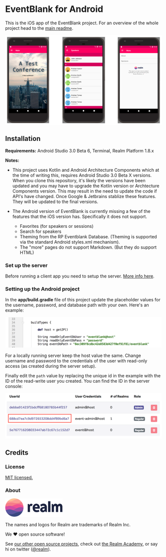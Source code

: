 # EventBlank for Android

This is the iOS app of the EventBlank project. For an overview of the whole project head to the [main readme](../README.md).

![](../assets/app-android.png)

## Installation

**Requirements:** Android Studio 3.0 Beta 6, Terminal, Realm Platform 1.8.x

**Notes:** 
*  This project uses Kotlin and Android Architecture Components which at the time of writing this, requires Android Studio 3.0 Beta X versions.  When you clone this repository, it's likely the versions have been updated and you may have to upgrade the Kotlin version or Archtecture Components version.  This may result in the need to update the code if API's have changed.  Once Google & Jetbrains stablize these features.  They will be updated to the final versions.

*  The Android version of EventBlank is currently missing a few of the features that the iOS version has.  Specifically it does not support.
   *  Favorites (for speakers or sessions)
   *  Search for speakers
   *  Theming from the RP Eventblank Database.  (Theming is supported via the standard Android styles.xml mechanism).
   *  The "more" pages do not support Markdown.  (But they do support HTML)

### Set up the server

Before running a client app you need to setup the server. [More info here](../server/README.md).

### Setting up the Android project

In the **app/build.gradle** file of this project update the placeholder values for the username, password, and database path with your own. Here's an example:

![](../assets/android-config.png)

For a locally running server keep the host value the same. Change username and password to the credentials of the user with read-only access (as created during the server setup).

Finally edit the `path` value by replacing the unique id in the example with the ID of the read-write user you created. You can find the ID in the server console:

![](../assets/admin-id.png)

## Credits

### License

[MIT licensed.](../LICENSE)

### About

<img src="../assets/realm.png" width="184" />

The names and logos for Realm are trademarks of Realm Inc.

We :heart: open source software!

See [our other open source projects](https://realm.github.io), check out [the Realm Academy](https://academy.realm.io), or say hi on twitter ([@realm](https://twitter.com/realm)).
